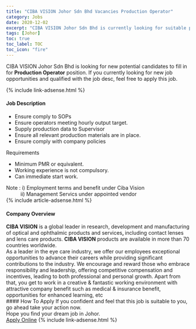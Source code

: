 ```yaml
---
title: "CIBA VISION Johor Sdn Bhd Vacancies Production Operator" 
category: Jobs 
date: 2020-12-02 
excerpt: "CIBA VISION Johor Sdn Bhd is currently looking for suitable person to fill in the Production Operator which positioned at Johor" 
tags: [Johor] 
toc: true 
toc_label: TOC 
toc_icon: "fire" 
--- 
```


<p>CIBA VISION Johor Sdn Bhd is looking for new potential candidates to fill in for <b>Production Operator</b> position. If you currently looking for new job opportunities and qualified with the job desc, feel free to apply this job.
</p>{% include link-adsense.html %} 
<div><div><div><h4>Job Description</h4></div></div><div><div><span><div><ul><li>Ensure comply to SOPs</li><li>Ensure operators meeting hourly output target.</li><li>Supply production data to Supervisor</li><li>Ensure all relevant production materials are in place.</li><li>Ensure comply with company policies</li></ul><div>Requirements</div><ul><li>Minimum PMR or equivalent.&#160;</li><li>Working experience is not compulsory.</li><li>Can immediate start work.</li></ul><div>Note :&#160;i) Employment terms and benefit under&#160;Ciba Vision</div><div>&#160;&#160;&#160;&#160;&#160;&#160;&#160;&#160;&#160; ii) Management Servics under appointed vendor&#160;</div></div></span></div></div></div> 
{% include article-adsense.html %} 
<div><div><div><h4>Company Overview</h4></div></div><div><div><span><div><div>
<div>
<strong>CIBA VISION</strong> is a global leader in research, development and manufacturing of optical and ophthalmic products and services<strong>, </strong>including contact lenses and lens care products. <strong>CIBA VISION</strong> products are available in more than 70 countries worldwide.</div>
<div>
		As a leader in the eye care industry, we offer our employees exceptional opportunities to advance their careers while providing significant contributions to the industry. We encourage and reward those who embrace responsibility and leadership, offering competitive compensation and incentives, leading to both professional and personal growth. Apart from that, you get to work in a creative &amp; fantastic working environment with attractive company benefit such as medical &amp; insurance benefit, opportunities for enhanced learning, etc</div>
</div></div></span></div></div></div> 
#### How To Apply 
If you confident and feel that this job is suitable to you, go ahead take your action now. <br/> 
Hope you find your dream job in Johor. <br/> 
<a href="https://www.jobstreet.com.my/en/job/production-operator-4435245?jobId=jobstreet-my-job-4435245&sectionRank=16&token=0~00ff35fb-b46d-4d5f-89c9-b99fbaa80f19&fr=SRP%20View%20In%20New%20Ta" class="btn btn--info" target="_blank" rel="nofollow noopenner">Apply Online</a> 
{% include link-adsense.html %} 